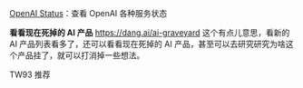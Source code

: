 [OpenAI Status](https://status.openai.com/#)：查看 OpenAI 各种服务状态



**看看现在死掉的 AI 产品**
https://dang.ai/ai-graveyard
这个有点儿意思，看新的 AI 产品列表看多了，还可以看看现在死掉的 AI 产品，甚至可以去研究研究为啥这个产品挂了，就可以打消掉一些想法。

TW93 推荐